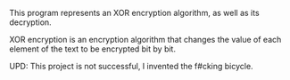This program represents an XOR encryption algorithm, as well as its decryption.

XOR encryption is an encryption algorithm that changes the value of each element of the text to be encrypted bit by bit.

UPD: This project is not successful, I invented the f#cking bicycle.

